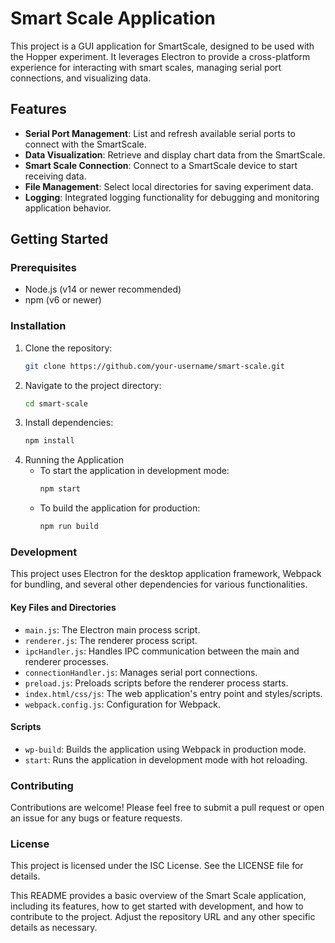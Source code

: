 # Smart Scale Application

This project is a GUI application for SmartScale, designed to be used with the Hopper experiment. It leverages Electron to provide a cross-platform experience for interacting with smart scales, managing serial port connections, and visualizing data.

## Features

- **Serial Port Management**: List and refresh available serial ports to connect with the SmartScale.
- **Data Visualization**: Retrieve and display chart data from the SmartScale.
- **Smart Scale Connection**: Connect to a SmartScale device to start receiving data.
- **File Management**: Select local directories for saving experiment data.
- **Logging**: Integrated logging functionality for debugging and monitoring application behavior.

## Getting Started

### Prerequisites

- Node.js (v14 or newer recommended)
- npm (v6 or newer)

### Installation

1. Clone the repository:
   ```sh
   git clone https://github.com/your-username/smart-scale.git
   ```
2. Navigate to the project directory:
   ```sh
   cd smart-scale
   ```
3. Install dependencies:
   ```sh
   npm install
   ```
4. Running the Application
   - To start the application in development mode:
     ```sh
     npm start
     ```
   - To build the application for production:
     ```sh
     npm run build
     ```

### Development

This project uses Electron for the desktop application framework, Webpack for bundling, and several other dependencies for various functionalities.

#### Key Files and Directories

- `main.js`: The Electron main process script.
- `renderer.js`: The renderer process script.
- `ipcHandler.js`: Handles IPC communication between the main and renderer processes.
- `connectionHandler.js`: Manages serial port connections.
- `preload.js`: Preloads scripts before the renderer process starts.
- `index.html/css/js`: The web application's entry point and styles/scripts.
- `webpack.config.js`: Configuration for Webpack.

#### Scripts

- `wp-build`: Builds the application using Webpack in production mode.
- `start`: Runs the application in development mode with hot reloading.

### Contributing

Contributions are welcome! Please feel free to submit a pull request or open an issue for any bugs or feature requests.

### License

This project is licensed under the ISC License. See the LICENSE file for details.

This README provides a basic overview of the Smart Scale application, including its features, how to get started with development, and how to contribute to the project. Adjust the repository URL and any other specific details as necessary.
